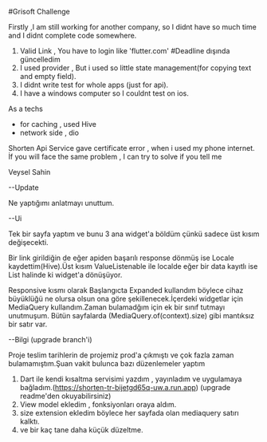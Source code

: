 #Grisoft Challenge
  
  Firstly ,I am still working for another company, so I didnt have so much time and I didnt complete code somewhere.
  1. Valid Link , You have to login like 'flutter.com' #Deadline dışında güncelledim
  2. I used provider , But i  used so little state management(for copying text and empty field).
  3. I didnt write test for whole apps (just for api).
  4. I have a windows computer so I couldnt test on ios.

As a techs
  - for caching , used Hive
  - network side , dio

Shorten Api Service gave certificate error , when i used my phone internet.
İf you will face the same problem , I can try to solve if you tell me

Veysel Sahin

--Update


Ne yaptığımı anlatmayı unuttum.

--Ui

Tek bir sayfa yaptım ve bunu 3 ana widget'a böldüm çünkü sadece üst kısım değişecekti.


Bir link girildiğin de eğer apiden başarılı response dönmüş ise Locale kaydettim(Hive).Üst kısım ValueListenable ile localde eğer bir data kayıtlı ise List halinde ki widget'a dönüşüyor.


Responsive kısmı olarak Başlangıcta Expanded kullandım böylece cihaz büyüklüğü ne olursa olsun ona göre şekillenecek.İçerdeki widgetlar için MediaQuery kullandım.Zaman bulamadğım için ek bir sınıf tutmayı unutmuşum. Bütün sayfalarda (MediaQuery.of(context).size) gibi mantıksız bir satır var.


--Bilgi (upgrade branch'i)


  Proje teslim tarihlerin de projemiz prod'a çıkmıştı ve  çok fazla zaman bulamamıştım.Şuan vakit bulunca bazı düzenlemeler yaptım
  
   1. Dart ile kendi kısaltma servisimi yazdım , yayınladım ve uygulamaya bağladım.(https://shorten-tr-bijetgd65q-uw.a.run.app) (upgrade readme'den okuyabilirsiniz)
   2. View model ekledim , fonksiyonları oraya aldım.
   3. size extension ekledim böylece her sayfada olan mediaquery satırı kalktı.
   4. ve bir kaç tane daha küçük düzeltme.


